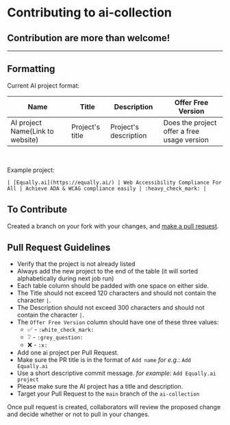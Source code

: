 # Contributing to ai-collection

## Contribution are more than welcome!

---

## Formatting

Current AI project format:

| Name | Title | Description | Offer Free Version |
| --- | --- | --- | --- |
| AI project Name(Link to website) | Project's title | Project's description | Does the project offer a free usage version |

<br />

Example project:

```
| [Equally.ai](https://equally.ai/) | Web Accessibility Compliance For All | Achieve ADA & WCAG compliance easily | :heavy_check_mark: |
```

## To Contribute

Created a branch on your fork with your changes, and [make a pull request][pr-link]. 

## Pull Request Guidelines

* Verify that the project is not already listed
* Always add the new project to the end of the table (it will sorted alphabetically during next job run)
* Each table column should be padded with one space on either side.
* The Title should not exceed 120 characters and should not contain the character `|`.
* The Description should not exceed 300 characters and should not contain the character `|`.
* The `Offer Free Version` column should have one of these three values:
  * :white_check_mark: - `:white_check_mark:`
  * :grey_question: - `:grey_question:`
  * :x: - `:x:`
* Add one ai project per Pull Request.
* Make sure the PR title is in the format of `Add name` *for e.g.*: `Add Equally.ai`
* Use a short descriptive commit message. *for example*: `Add Equally.ai project`
* Please make sure the AI project has a title and description.
* Target your Pull Request to the `main` branch of the `ai-collection`

Once pull request is created, collaborators will review the proposed change and decide whether or not to pull in your changes.

[pr-link]: <https://help.github.com/articles/creating-a-pull-request/>

